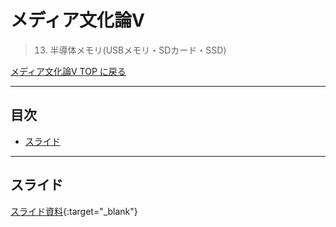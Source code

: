 # メディア文化論V<!-- omit in toc -->
>  13. 半導体メモリ(USBメモリ・SDカード・SSD)


[メディア文化論V TOP に戻る](./index.md)

---
## 目次<!-- omit in toc -->
- [スライド](#スライド)


---

## スライド

[スライド資料](./mct5_13slide.pdf){:target="_blank"}

